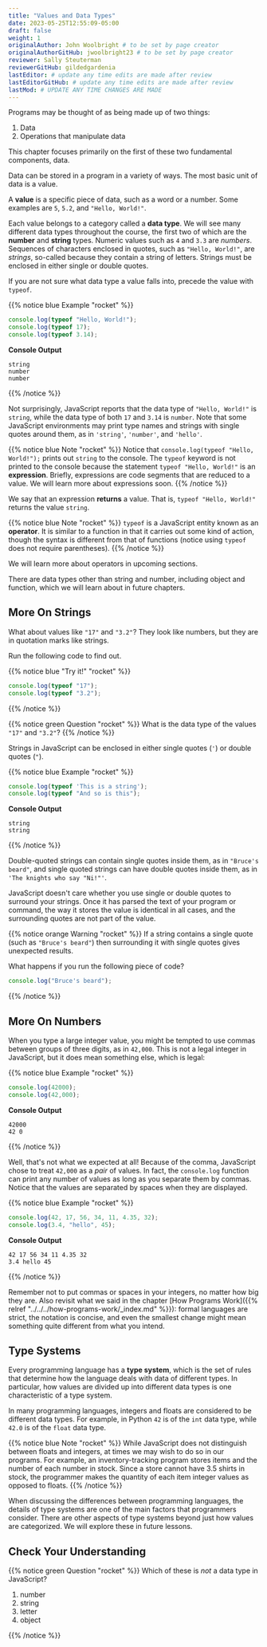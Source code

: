 ```yaml
---
title: "Values and Data Types"
date: 2023-05-25T12:55:09-05:00
draft: false
weight: 1
originalAuthor: John Woolbright # to be set by page creator
originalAuthorGitHub: jwoolbright23 # to be set by page creator
reviewer: Sally Steuterman 
reviewerGitHub: gildedgardenia 
lastEditor: # update any time edits are made after review
lastEditorGitHub: # update any time edits are made after review
lastMod: # UPDATE ANY TIME CHANGES ARE MADE
---
```


Programs may be thought of as being made up of two things:

1. Data
1. Operations that manipulate data

This chapter focuses primarily on the first of these two fundamental components, data. 

Data can be stored in a program in a variety of ways. The most basic unit of data is a value.

A **value** is a specific piece of data, such as a word or a number. Some examples are `5`, `5.2`, and `"Hello, World!"`.

Each value belongs to a category called a **data type**. We will see many
different data types throughout the course, the first two of which are the
**number** and **string** types. Numeric values such as `4` and `3.3` are
*numbers*. Sequences of characters enclosed in quotes, such as
`"Hello, World!"`, are *strings*, so-called because they contain a string of
letters. Strings must be enclosed in either single or double quotes. 

If you are not sure what data type a value falls into, precede the value with `typeof`.

{{% notice blue Example "rocket" %}}
```javascript
console.log(typeof "Hello, World!");
console.log(typeof 17);
console.log(typeof 3.14);
```

**Console Output**

```console
string
number
number
```
{{% /notice %}}

Not surprisingly, JavaScript reports that the data type of `"Hello, World!"` is `string`, while the data type of both `17` and `3.14` is `number`. Note that some JavaScript environments may print type names and strings with single quotes around them, as in `'string'`, `'number'`, and `'hello'`.

{{% notice blue Note "rocket" %}}
Notice that `console.log(typeof "Hello, World!");` prints out `string` to the console. The `typeof` keyword is not printed to the console because the statement `typeof "Hello, World!"` is an **expression**. Briefly, expressions are code segments that are reduced to a value. We will learn more about expressions soon.
{{% /notice %}}

We say that an expression **returns** a value. That is, `typeof "Hello, World!"` returns the value `string`.

{{% notice blue Note "rocket" %}}
`typeof` is a JavaScript entity known as an **operator**. It is similar to a function in that it carries out some kind of action, though the syntax is different from that of functions (notice using `typeof` does not require parentheses).
{{% /notice %}}

We will learn more about operators in upcoming sections.

There are data types other than string and number, including object and function, which we will learn about in future chapters.

## More On Strings

What about values like `"17"` and `"3.2"`? They look like numbers, but they are in quotation marks like strings.

Run the following code to find out.

{{% notice blue "Try it!" "rocket" %}}
```javascript
console.log(typeof "17");
console.log(typeof "3.2");
```
{{% /notice %}}

{{% notice green Question "rocket" %}}
What is the data type of the values `"17"` and `"3.2"`?
{{% /notice %}}

Strings in JavaScript can be enclosed in either single quotes (`'`) or double quotes (`"`).

{{% notice blue Example "rocket" %}}
```javascript
console.log(typeof 'This is a string');
console.log(typeof "And so is this");
```

**Console Output**

```console
string
string
```
{{% /notice %}}

Double-quoted strings can contain single quotes inside them, as in `"Bruce's beard"`, and single quoted strings can have double quotes inside them, as in `'The knights who say "Ni!"'`.

JavaScript doesn't care whether you use single or double quotes to surround your strings. Once it has parsed the text of your program or command, the way it stores the value is identical in all cases, and the surrounding quotes are not part of the value.

{{% notice orange Warning "rocket" %}}
If a string contains a single quote (such as `"Bruce's beard"`) then surrounding it with single quotes gives unexpected results. 

What happens if you run the following piece of code? 

```javascript
console.log("Bruce's beard");
```
{{% /notice %}}

## More On Numbers

When you type a large integer value, you might be tempted to use commas between groups of three digits, as in `42,000`. This is not a legal integer in JavaScript, but it does mean something else, which is legal:

{{% notice blue Example "rocket" %}}
```javascript
console.log(42000);
console.log(42,000);
```

**Console Output**

```console
42000
42 0
```
{{% /notice %}}

Well, that's not what we expected at all! Because of the comma, JavaScript chose to treat `42,000` as a *pair* of values. In fact, the `console.log` function can print any number of values as long as you separate them by commas. Notice that the values are separated by spaces when they are displayed.

{{% notice blue Example "rocket" %}}
```javascript
console.log(42, 17, 56, 34, 11, 4.35, 32);
console.log(3.4, "hello", 45);
```

**Console Output**

```console
42 17 56 34 11 4.35 32
3.4 hello 45
```
{{% /notice %}}

Remember not to put commas or spaces in your integers, no matter how big they are. Also revisit what we said in the chapter [How Programs Work]({{% relref "../../../how-programs-work/_index.md" %}}): formal languages are strict, the notation is concise, and even the smallest change might mean something quite different from what you intend.

## Type Systems

Every programming language has a **type system**, which is the set of rules that determine how the language deals with data of different types. In particular, how values are divided up into different data types is one characteristic of a type system.

In many programming languages, integers and floats are considered to be different data types. For example, in Python `42` is of the `int` data type, while `42.0` is of the `float` data type.

{{% notice blue Note "rocket" %}}
While JavaScript does not distinguish between floats and integers, at times we may wish to do so in our programs. For example, an inventory-tracking program stores items and the number of each number in stock. Since a store cannot have 3.5 shirts in stock, the programmer makes the quantity of each item integer values as opposed to floats.
{{% /notice %}}

When discussing the differences between programming languages, the details of type systems are one of the main factors that programmers consider. There are other aspects of type systems beyond just how values are categorized. We will explore these in future lessons.

## Check Your Understanding

{{% notice green Question "rocket" %}}
Which of these is *not* a data type in JavaScript?

1. number
1. string
1. letter
1. object

<!-- solution: letter -->
{{% /notice %}}